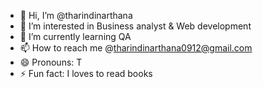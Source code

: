 - 👋 Hi, I’m @tharindinarthana
- 👀 I’m interested in Business analyst & Web development
- 🌱 I’m currently learning QA
- 📫 How to reach me @tharindinarthana0912@gmail.com
- 😄 Pronouns: T
- ⚡ Fun fact: I loves to read books

<!---
tharindinarthana/tharindinarthana is a ✨ special ✨ repository because its `README.md` (this file) appears on your GitHub profile.
You can click the Preview link to take a look at your changes.
--->
